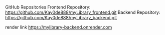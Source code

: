 GitHub Repositories
Frontend Repository: https://github.com/Kay0de888/myLibrary_frontend.git
Backend Repository: https://github.com/Kay0de888/myLibrary_backend.git



render link
https://mylibrary-backend.onrender.com
